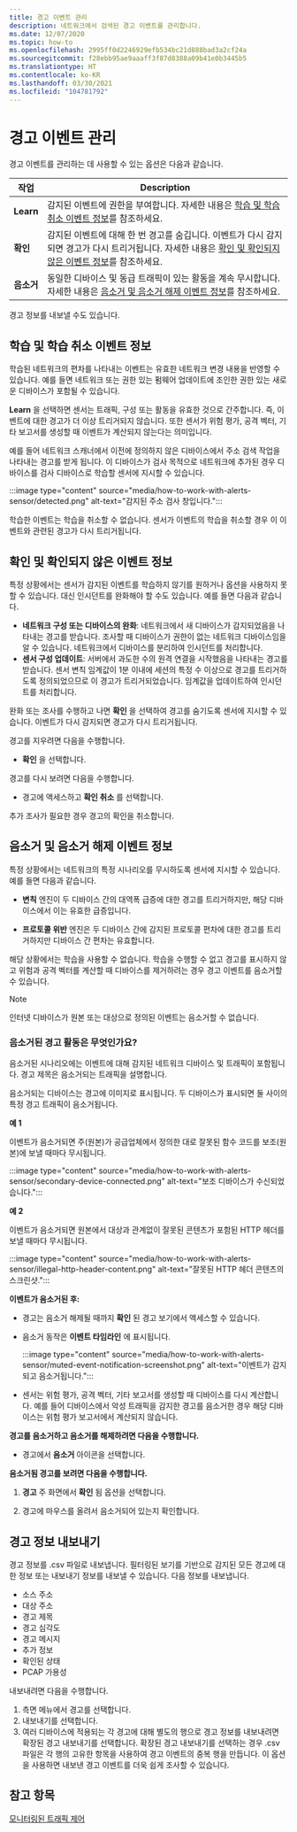 ```yaml
---
title: 경고 이벤트 관리
description: 네트워크에서 검색된 경고 이벤트를 관리합니다.
ms.date: 12/07/2020
ms.topic: how-to
ms.openlocfilehash: 2995ff0d2246929efb534bc21d888bad3a2cf24a
ms.sourcegitcommit: f28ebb95ae9aaaff3f87d8388a09b41e0b3445b5
ms.translationtype: HT
ms.contentlocale: ko-KR
ms.lasthandoff: 03/30/2021
ms.locfileid: "104781792"
---
```

# <a name="manage-alert-events"></a>경고 이벤트 관리

경고 이벤트를 관리하는 데 사용할 수 있는 옵션은 다음과 같습니다.

 | 작업 | Description |
 |--|--|
 | **Learn** | 감지된 이벤트에 권한을 부여합니다. 자세한 내용은 [학습 및 학습 취소 이벤트 정보](#about-learning-and-unlearning-events)를 참조하세요. |
 | **확인** | 감지된 이벤트에 대해 한 번 경고를 숨깁니다. 이벤트가 다시 감지되면 경고가 다시 트리거됩니다. 자세한 내용은 [확인 및 확인되지 않은 이벤트 정보](#about-acknowledging-and-unacknowledging-events)를 참조하세요. |
 | **음소거** | 동일한 디바이스 및 동급 트래픽이 있는 활동을 계속 무시합니다. 자세한 내용은 [음소거 및 음소거 해제 이벤트 정보](#about-muting-and-unmuting-events)를 참조하세요. |
 
경고 정보를 내보낼 수도 있습니다.
## <a name="about-learning-and-unlearning-events"></a>학습 및 학습 취소 이벤트 정보

학습된 네트워크의 편차를 나타내는 이벤트는 유효한 네트워크 변경 내용을 반영할 수 있습니다. 예를 들면 네트워크 또는 권한 있는 펌웨어 업데이트에 조인한 권한 있는 새로운 디바이스가 포함될 수 있습니다.

**Learn** 을 선택하면 센서는 트래픽, 구성 또는 활동을 유효한 것으로 간주합니다. 즉, 이벤트에 대한 경고가 더 이상 트리거되지 않습니다. 또한 센서가 위험 평가, 공격 벡터, 기타 보고서를 생성할 때 이벤트가 계산되지 않는다는 의미입니다.

예를 들어 네트워크 스캐너에서 이전에 정의하지 않은 디바이스에서 주소 검색 작업을 나타내는 경고를 받게 됩니다. 이 디바이스가 검사 목적으로 네트워크에 추가된 경우 디바이스를 검사 디바이스로 학습할 센서에 지시할 수 있습니다.

:::image type="content" source="media/how-to-work-with-alerts-sensor/detected.png" alt-text="감지된 주소 검사 창입니다.":::

학습한 이벤트는 학습을 취소할 수 없습니다. 센서가 이벤트의 학습을 취소할 경우 이 이벤트와 관련된 경고가 다시 트리거됩니다.

## <a name="about-acknowledging-and-unacknowledging-events"></a>확인 및 확인되지 않은 이벤트 정보

특정 상황에서는 센서가 감지된 이벤트를 학습하지 않기를 원하거나 옵션을 사용하지 못할 수 있습니다. 대신 인시던트를 완화해야 할 수도 있습니다. 예를 들면 다음과 같습니다.

- **네트워크 구성 또는 디바이스의 완화**: 네트워크에서 새 디바이스가 감지되었음을 나타내는 경고를 받습니다. 조사할 때 디바이스가 권한이 없는 네트워크 디바이스임을 알 수 있습니다. 네트워크에서 디바이스를 분리하여 인시던트를 처리합니다.
- **센서 구성 업데이트**: 서버에서 과도한 수의 원격 연결을 시작했음을 나타내는 경고를 받습니다. 센서 변칙 임계값이 1분 이내에 세션의 특정 수 이상으로 경고를 트리거하도록 정의되었으므로 이 경고가 트리거되었습니다. 임계값을 업데이트하여 인시던트를 처리합니다.

완화 또는 조사를 수행하고 나면 **확인** 을 선택하여 경고를 숨기도록 센서에 지시할 수 있습니다. 이벤트가 다시 감지되면 경고가 다시 트리거됩니다.

경고를 지우려면 다음을 수행합니다.

  - **확인** 을 선택합니다.

경고를 다시 보려면 다음을 수행합니다.

  - 경고에 액세스하고 **확인 취소** 를 선택합니다.

추가 조사가 필요한 경우 경고의 확인을 취소합니다.

## <a name="about-muting-and-unmuting-events"></a>음소거 및 음소거 해제 이벤트 정보

특정 상황에서는 네트워크의 특정 시나리오를 무시하도록 센서에 지시할 수 있습니다. 예를 들면 다음과 같습니다.

  - **변칙** 엔진이 두 디바이스 간의 대역폭 급증에 대한 경고를 트리거하지만, 해당 디바이스에서 이는 유효한 급증입니다.

  - **프로토콜 위반** 엔진은 두 디바이스 간에 감지된 프로토콜 편차에 대한 경고를 트리거하지만 디바이스 간 편차는 유효합니다.

해당 상황에서는 학습을 사용할 수 없습니다. 학습을 수행할 수 없고 경고를 표시하지 않고 위험과 공격 벡터를 계산할 때 디바이스를 제거하려는 경우 경고 이벤트를 음소거할 수 있습니다.

> [!NOTE] 
> 인터넷 디바이스가 원본 또는 대상으로 정의된 이벤트는 음소거할 수 없습니다.

### <a name="what-alert-activity-is-muted"></a>음소거된 경고 활동은 무엇인가요?

음소거된 시나리오에는 이벤트에 대해 감지된 네트워크 디바이스 및 트래픽이 포함됩니다. 경고 제목은 음소거되는 트래픽을 설명합니다.

음소거되는 디바이스는 경고에 이미지로 표시됩니다. 두 디바이스가 표시되면 둘 사이의 특정 경고 트래픽이 음소거됩니다.

**예 1**

이벤트가 음소거되면 주(원본)가 공급업체에서 정의한 대로 잘못된 함수 코드를 보조(원본)에 보낼 때마다 무시됩니다.

:::image type="content" source="media/how-to-work-with-alerts-sensor/secondary-device-connected.png" alt-text="보조 디바이스가 수신되었습니다.":::

**예 2**

이벤트가 음소거되면 원본에서 대상과 관계없이 잘못된 콘텐츠가 포함된 HTTP 헤더를 보낼 때마다 무시됩니다.

:::image type="content" source="media/how-to-work-with-alerts-sensor/illegal-http-header-content.png" alt-text="잘못된 HTTP 헤더 콘텐츠의 스크린샷.":::

**이벤트가 음소거된 후:**

- 경고는 음소거 해제될 때까지 **확인** 된 경고 보기에서 액세스할 수 있습니다.

- 음소거 동작은 **이벤트 타임라인** 에 표시됩니다.

  :::image type="content" source="media/how-to-work-with-alerts-sensor/muted-event-notification-screenshot.png" alt-text="이벤트가 감지되고 음소거됩니다.":::

- 센서는 위험 평가, 공격 벡터, 기타 보고서를 생성할 때 디바이스를 다시 계산합니다. 예를 들어 디바이스에서 악성 트래픽을 감지한 경고를 음소거한 경우 해당 디바이스는 위험 평가 보고서에서 계산되지 않습니다.

**경고를 음소거하고 음소거를 해제하려면 다음을 수행합니다.**

- 경고에서 **음소거** 아이콘을 선택합니다.

**음소거됨 경고를 보려면 다음을 수행합니다.**

1. **경고** 주 화면에서 **확인** 됨 옵션을 선택합니다.

2. 경고에 마우스를 올려서 음소거되어 있는지 확인합니다.  

## <a name="export-alert-information"></a>경고 정보 내보내기

경고 정보를 .csv 파일로 내보냅니다. 필터링된 보기를 기반으로 감지된 모든 경고에 대한 정보 또는 내보내기 정보를 내보낼 수 있습니다. 다음 정보를 내보냅니다.

- 소스 주소
- 대상 주소
- 경고 제목
- 경고 심각도
- 경고 메시지
- 추가 정보
- 확인된 상태
- PCAP 가용성

내보내려면 다음을 수행합니다.

1. 측면 메뉴에서 경고를 선택합니다.
1. 내보내기를 선택합니다.
1. 여러 디바이스에 적용되는 각 경고에 대해 별도의 행으로 경고 정보를 내보내려면 확장된 경고 내보내기를 선택합니다. 확장된 경고 내보내기를 선택하는 경우 .csv 파일은 각 행의 고유한 항목을 사용하여 경고 이벤트의 중복 행을 만듭니다. 이 옵션을 사용하면 내보낸 경고 이벤트를 더욱 쉽게 조사할 수 있습니다.

## <a name="see-also"></a>참고 항목

[모니터링된 트래픽 제어](how-to-control-what-traffic-is-monitored.md)
